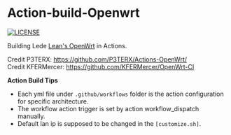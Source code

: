 # Action-build-Openwrt
[![LICENSE](https://img.shields.io/github/license/mashape/apistatus.svg?style=flat&logo=github&label=LICENSE)](https://github.com/Fakeyorick/Action-build-Openwrt/blob/main/LICENSE)

Building Lede [Lean's OpenWrt](https://github.com/coolsnowwolf/lede) in Actions.

Credit P3TERX: https://github.com/P3TERX/Actions-OpenWrt/  
Credit KFERMercer: https://github.com/KFERMercer/OpenWrt-CI  
 
**Action Build Tips**
- Each yml file under `.github/workflows` folder is the action configuration for specific architecture.
- The workflow action trigger is set by action workflow_dispatch manually.
- Default lan ip is supposed to be changed in the `[customize.sh]`.
